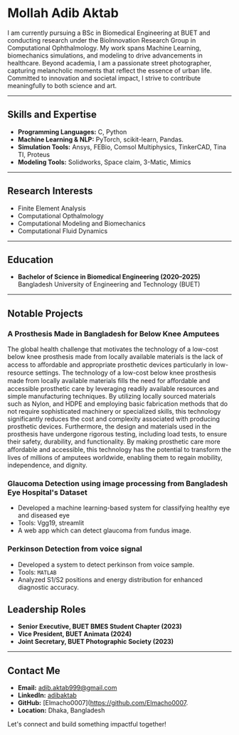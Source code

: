 # Mollah Adib Aktab

 I am currently pursuing a BSc in Biomedical Engineering at BUET and conducting research under the BioInnovation Research Group in Computational Ophthalmology. My work spans Machine Learning, biomechanics simulations, and modeling to drive advancements in healthcare. Beyond academia, I am a passionate street photographer, capturing melancholic moments that reflect the essence of urban life. Committed to innovation and societal impact, I strive to contribute meaningfully to both science and art.

---

##  Skills and Expertise

- **Programming Languages:** C, Python
- **Machine Learning & NLP:** PyTorch, scikit-learn, Pandas.
- **Simulation Tools:** Ansys, FEBio, Comsol Multiphysics, TinkerCAD, Tina TI, Proteus
- **Modeling Tools:** Solidworks, Space claim, 3-Matic, Mimics

---

##  Research Interests

- Finite Element Analysis
- Computational Opthalmology
- Computational Modeling and Biomechanics
- Computational Fluid Dynamics

---

##  Education

- **Bachelor of Science in Biomedical Engineering (2020–2025)**  
  Bangladesh University of Engineering and Technology (BUET)  


---

##  Notable Projects

### A Prosthesis Made in Bangladesh for Below Knee Amputees 
The global health challenge that motivates the technology of a low-cost below knee prosthesis made from locally available materials is the lack of access to aﬀordable and appropriate prosthetic devices particularly in low-resource settings. The technology of a low-cost below knee prosthesis made from locally available materials fills the need for aﬀordable and accessible prosthetic care by leveraging readily available resources and simple manufacturing techniques. By utilizing locally sourced materials such as Nylon, and HDPE and employing basic fabrication methods that do not require sophisticated machinery or specialized skills, this technology significantly reduces the cost and complexity associated with producing prosthetic devices. Furthermore, the design and materials used in the prosthesis have undergone rigorous testing, including load tests, to ensure their safety, durability, and functionality. By making prosthetic care more aﬀordable and accessible, this technology has the potential to transform the lives of millions of amputees worldwide, enabling them to regain mobility, independence, and dignity.

### **Glaucoma Detection using image processing from Bangladesh Eye Hospital's Dataset**
- Developed a machine learning-based system for classifying healthy eye and diseased eye
- Tools: Vgg19, streamlit
- A web app which can detect glaucoma from fundus image.

### **Perkinson Detection from voice signal**
- Developed a system to detect perkinson from voice sample.
- Tools: `MATLAB`
- Analyzed S1/S2 positions and energy distribution for enhanced diagnostic accuracy.


##  Leadership Roles

- **Senior Executive, BUET BMES Student Chapter (2023)**  
- **Vice President, BUET Animata (2024)**  
- **Joint Secretary, BUET Photographic Society (2023)**  

---

##  Contact Me

- **Email:** [adib.aktab999@gmail.com](mailto:adib.aktab999@gmail.com)  
- **LinkedIn:** [adibaktab](www.linkedin.com/in/adib-aktab-718275284)  
- **GitHub:** [Elmacho0007](https://github.com/Elmacho0007. 
- **Location:** Dhaka, Bangladesh  

Let's connect and build something impactful together!
